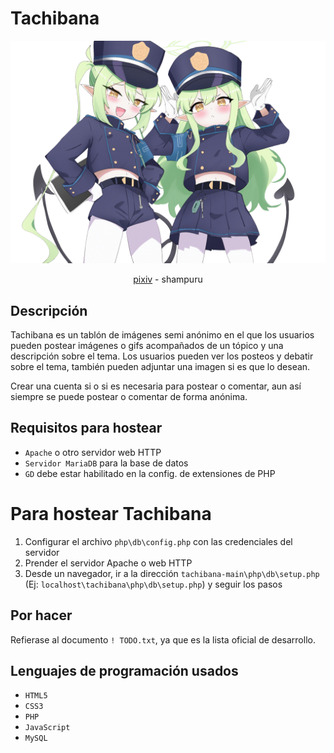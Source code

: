 # Tachibana
![](resources/banner.png)
<div align="center">
<a href="https://www.pixiv.net/en/artworks/117630077")>pixiv</a> - shampuru
</div>

## Descripción
Tachibana es un tablón de imágenes semi anónimo en el que los usuarios pueden postear imágenes o gifs acompañados de un tópico y una descripción sobre el tema.
Los usuarios pueden ver los posteos y debatir sobre el tema, también pueden adjuntar una imagen si es que lo desean. 

Crear una cuenta si o si es necesaria para postear o comentar, aun así siempre se puede postear o comentar de forma anónima.

## Requisitos para hostear
- ```Apache``` o otro servidor web HTTP
- ```Servidor MariaDB``` para la base de datos
- ```GD``` debe estar habilitado en la config. de extensiones de PHP

# Para hostear Tachibana
1. Configurar el archivo ```php\db\config.php``` con las credenciales del servidor
2. Prender el servidor Apache o web HTTP
3. Desde un navegador, ir a la dirección ```tachibana-main\php\db\setup.php``` (Ej: ```localhost\tachibana\php\db\setup.php```) y seguir los pasos

## Por hacer
Refierase al documento ```! TODO.txt```, ya que es la lista oficial de desarrollo.

## Lenguajes de programación usados
- ```HTML5```
- ```CSS3```
- ```PHP```
- ```JavaScript```
- ```MySQL```

